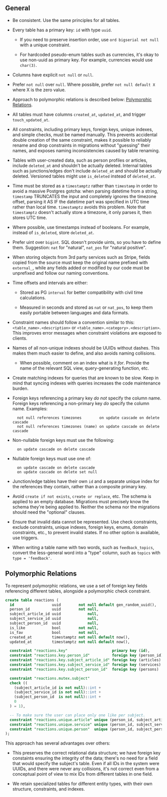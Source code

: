 ## General

* Be consistent. Use the same principles for all tables.

* Every table has a primary key: `id` with type `uuid`.

  * If you need to preserve insertion order, use `ord bigserial not null` with a unique constraint.

  * For hardcoded pseudo-enum tables such as currencies, it's okay to use non-uuid as primary key. For example, currencies would use `char(3)`.

* Columns have explicit `not null` or `null`.

* Prefer `not null` over `null`. Where possible, prefer `not null default X` where X is the zero value.

* Approach to polymorphic relations is described below: [Polymorphic Relations](#polymorphic-relations).

* All tables must have columns `created_at`, `updated_at`, and trigger `touch_updated_at`.

* All constraints, including primary keys, foreign keys, unique indexes, and simple checks, must be named manually. This prevents accidental double creation of the same constraint, makes it possible to reliably rename and drop constraints in migrations without "guessing" their names, and exposes naming inconsistencies caused by table renaming.

* Tables with user-created data, such as person profiles or articles, include `deleted_at` and shouldn't be actually deleted. Internal tables such as junctions/edges don't include `deleted_at` and should be actually deleted. Versioned tables might use `is_deleted` instead of `deleted_at`.

* Time must be stored as a `timestamptz` rather than `timestamp` in order to avoid a massive Postgres gotcha: when parsing datetime from a string, `timestamp` TRUNCATES the input and completely ignores the timezone offset, parsing it AS IF the datetime part was specified in UTC time rather than local time. `timestamptz` avoids this problem. Note that `timestamptz` doesn't actually store a timezone, it only parses it, then stores UTC time.

* Where possible, use timestamps instead of booleans. For example, instead of `is_deleted`, store `deleted_at`.

* Prefer uint over `bigint`. SQL doesn't provide uints, so you have to define them. Suggestion: `nat` for "natural", `nat_pos` for "natural positive".

* When storing objects from 3rd party services such as Stripe, fields copied from the source must keep the original name prefixed with `external_`, while any fields added or modified by our code must be unprefixed and follow our naming conventions.

* Time offsets and intervals are either:

  * Stored as PG `interval` for better compatibility with civil time calculations.

  * Measured in seconds and stored as `nat` or `nat_pos`, to keep them easily portable between languages and data formats.

* Constraint names should follow a convention similar to this: `<table_name>.<description>` or `<table_name>.<category>.<description>`. This improves error messages when constraint violations are exposed to clients.

* Names of all non-unique indexes should be UUIDs without dashes. This makes them much easier to define, and also avoids naming collisions.

  * When possible, comment on an index what is it _for_. Provide the name of the relevant SQL view, query-generating function, etc.

* Create matching indexes for queries that are known to be slow. Keep in mind that syncing indexes with queries increases the code maintenance burden.

* Foreign keys referencing a primary key _do not_ specify the column name. Foreign keys referencing a non-primary key _do_ specify the column name. Examples:

        not null references timezones        on update cascade on delete cascade
        not null references timezones (name) on update cascade on delete cascade

* Non-nullable foreign keys must use the following:

        on update cascade on delete cascade

* Nullable foreign keys must use one of:

        on update cascade on delete cascade
        on update cascade on delete set null

* Junction/edge tables have their own `id` and a separate unique index for the references they contain, rather than a composite primary key.

* Avoid `create if not exists`, `create or replace`, etc. The schema is applied to an empty database. Migrations must precisely know the schema they're being applied to. Neither the schema nor the migrations should need the "optional" clauses.

* Ensure that invalid data cannot be represented. Use check constraints, exclude constraints, unique indexes, foreign keys, enums, domain constraints, etc., to prevent invalid states. If no other option is available, use triggers.

* When writing a table name with two words, such as `feedback_topics`, convert the less-general word into a "type" column, such as `topics` with `type = 'feedback'`.

## Polymorphic Relations

To represent polymorphic relations, we use a set of foreign key fields
referencing different tables, alongside a polymorphic check constraint.

```sql
create table reactions (
  id                 uuid        not null default gen_random_uuid(),
  person_id          uuid        not null,
  subject_article_id uuid            null,
  subject_service_id uuid            null,
  subject_person_id  uuid            null,
  is_like            bool        not null,
  is_fav             bool        not null,
  created_at         timestamptz not null default now(),
  updated_at         timestamptz not null default now(),

  constraint "reactions.key"                    primary key (id),
  constraint "reactions.key.person_id"          foreign key (person_id) references persons on update cascade on delete cascade,
  constraint "reactions.key.subject_article_id" foreign key (articles)  references persons on update cascade on delete cascade,
  constraint "reactions.key.subject_service_id" foreign key (services)  references persons on update cascade on delete cascade,
  constraint "reactions.key.subject_person_id"  foreign key (persons)   references persons on update cascade on delete cascade,

  constraint "reactions.mutex.subject"
  check ((
    (subject_article_id is not null)::int +
    (subject_service_id is not null)::int +
    (subject_person_id  is not null)::int +
    0
  ) = 1),

  -- To make sure the user can place only one like per subject.
  constraint "reactions.unique.article" unique (person_id, subject_article_id),
  constraint "reactions.unique.service" unique (person_id, subject_service_id),
  constraint "reactions.unique.person"  unique (person_id, subject_person_id)
);

```

This approach has several advantages over others:

  * This preserves the correct relational data structure; we have foreign key constaints ensuring the integrity of the data; there's no need for a field that would specify the subject's table. Even if all IDs in the system were UUIDs, and there were never any collisions, it's not correct even from a conceptual point of view to mix IDs from different tables in one field.

  * We retain specialized tables for different entity types, with their own structure, constraints, and indexes.
